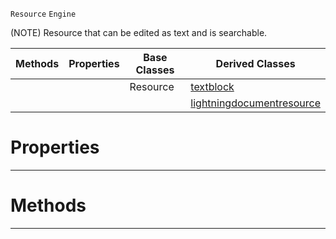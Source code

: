  `Resource` `Engine`



(NOTE) Resource that can be edited as text and is searchable.

|Methods|Properties|Base Classes|Derived Classes|
|---|---|---|---|
| | |Resource|[textblock](https://plasmaengine.github.io/PlasmaDocs/Plasma1/C++/code_reference/class_reference/textblock.md)|
| | | |[lightningdocumentresource](https://plasmaengine.github.io/PlasmaDocs/Plasma1/C++/code_reference/class_reference/lightningdocumentresource.md)|


 #  Properties


---  
 #  Methods


---  
 

 